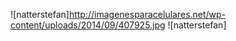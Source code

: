![natterstefan]http://imagenesparacelulares.net/wp-content/uploads/2014/09/407925.jpg
![natterstefan]
